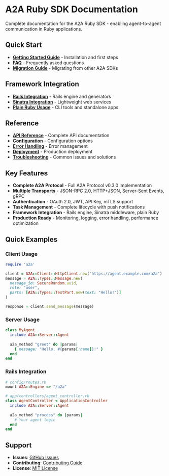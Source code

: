 # A2A Ruby SDK Documentation

Complete documentation for the A2A Ruby SDK - enabling agent-to-agent communication in Ruby applications.

## Quick Start

- **[Getting Started Guide](getting_started.md)** - Installation and first steps
- **[FAQ](faq.md)** - Frequently asked questions
- **[Migration Guide](migration_guide.md)** - Migrating from other A2A SDKs

## Framework Integration

- **[Rails Integration](rails.md)** - Rails engine and generators
- **[Sinatra Integration](sinatra.md)** - Lightweight web services
- **[Plain Ruby Usage](plain_ruby.md)** - CLI tools and standalone apps

## Reference

- **[API Reference](api_reference.md)** - Complete API documentation
- **[Configuration](configuration.md)** - Configuration options
- **[Error Handling](error_handling.md)** - Error management
- **[Deployment](deployment.md)** - Production deployment
- **[Troubleshooting](troubleshooting.md)** - Common issues and solutions

## Key Features

- **Complete A2A Protocol** - Full A2A Protocol v0.3.0 implementation
- **Multiple Transports** - JSON-RPC 2.0, HTTP+JSON, Server-Sent Events, gRPC
- **Authentication** - OAuth 2.0, JWT, API Key, mTLS support
- **Task Management** - Complete lifecycle with push notifications
- **Framework Integration** - Rails engine, Sinatra middleware, plain Ruby
- **Production Ready** - Monitoring, logging, error handling, performance optimization

## Quick Examples

### Client Usage
```ruby
require 'a2a'

client = A2A::Client::HttpClient.new("https://agent.example.com/a2a")
message = A2A::Types::Message.new(
  message_id: SecureRandom.uuid,
  role: "user",
  parts: [A2A::Types::TextPart.new(text: "Hello!")]
)

response = client.send_message(message)
```

### Server Usage
```ruby
class MyAgent
  include A2A::Server::Agent
  
  a2a_method "greet" do |params|
    { message: "Hello, #{params[:name]}!" }
  end
end
```

### Rails Integration
```ruby
# config/routes.rb
mount A2A::Engine => "/a2a"

# app/controllers/agent_controller.rb
class AgentController < ApplicationController
  include A2A::Server::Agent
  
  a2a_method "process" do |params|
    # Your agent logic
  end
end
```

## Support

- **Issues**: [GitHub Issues](https://github.com/a2aproject/a2a-ruby/issues)
- **Contributing**: [Contributing Guide](../CONTRIBUTING.md)
- **License**: [MIT License](../LICENSE.txt)